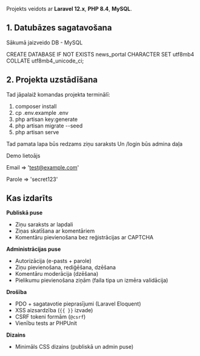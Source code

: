 Projekts veidots ar **Laravel 12.x**, **PHP 8.4**, **MySQL**.  


## 1. Datubāzes sagatavošana
Sākumā jaizveido DB - MySQL

CREATE DATABASE IF NOT EXISTS news_portal
  CHARACTER SET utf8mb4
  COLLATE utf8mb4_unicode_ci;

## 2. Projekta uzstādīšana
Tad jāpalaiž komandas projekta terminālī:
1. composer install
2. cp .env.example .env
3. php artisan key:generate
4. php artisan migrate --seed
5. php artisan serve

Tad pamata lapa būs redzams ziņu saraksts
Un /login būs admina daļa

Demo lietoājs


Email => 'test@example.com'

Parole => 'secret123'


## Kas izdarīts

**Publiskā puse**
- Ziņu saraksts ar lapdali
- Ziņas skatīšana ar komentāriem
- Komentāru pievienošana bez reģistrācijas ar CAPTCHA

**Administrācijas puse**
- Autorizācija (e-pasts + parole)
- Ziņu pievienošana, rediģēšana, dzēšana
- Komentāru moderācija (dzēšana)
- Pielikumu pievienošana ziņām (faila tipa un izmēra validācija)

**Drošība**
- PDO + sagatavotie pieprasījumi (Laravel Eloquent)
- XSS aizsardzība (`{{ }}` izvade)
- CSRF tokeni formām (`@csrf`)
- Vienību tests ar PHPUnit

**Dizains**
- Minimāls CSS dizains (publiskā un admin puse)
